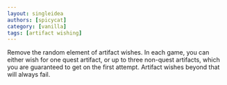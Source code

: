 ```yaml
---
layout: singleidea
authors: [spicycat]
category: [vanilla]
tags: [artifact wishing]
---
```

Remove the random element of artifact wishes. In each game, you can either wish for one quest artifact, or up to three non-quest artifacts, which you are guaranteed to get on the first attempt. Artifact wishes beyond that will always fail.
